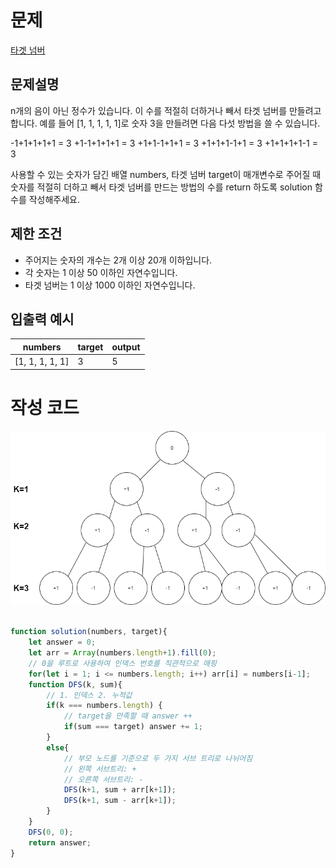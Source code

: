 
# 문제

[타겟 넘버](https://programmers.co.kr/learn/courses/30/lessons/43165) 

## 문제설명

n개의 음이 아닌 정수가 있습니다. 이 수를 적절히 더하거나 빼서 타겟 넘버를 만들려고 합니다. 예를 들어 [1, 1, 1, 1, 1]로 숫자 3을 만들려면 다음 다섯 방법을 쓸 수 있습니다.

-1+1+1+1+1 = 3
+1-1+1+1+1 = 3
+1+1-1+1+1 = 3
+1+1+1-1+1 = 3
+1+1+1+1-1 = 3

사용할 수 있는 숫자가 담긴 배열 numbers, 타겟 넘버 target이 매개변수로 주어질 때 숫자를 적절히 더하고 빼서 타겟 넘버를 만드는 방법의 수를 return 하도록 solution 함수를 작성해주세요.

## 제한 조건

* 주어지는 숫자의 개수는 2개 이상 20개 이하입니다.
* 각 숫자는 1 이상 50 이하인 자연수입니다.
* 타겟 넘버는 1 이상 1000 이하인 자연수입니다.


## 입출력 예시


|numbers|target|output|
|------|------|------|
|[1, 1, 1, 1, 1]|3|5|


# 작성 코드 



![DFS구조](./imgs/DFS구조.png)





```javascript

function solution(numbers, target){
    let answer = 0; 
    let arr = Array(numbers.length+1).fill(0);
    // 0을 루트로 사용하여 인덱스 번호를 직관적으로 매핑 
    for(let i = 1; i <= numbers.length; i++) arr[i] = numbers[i-1];
    function DFS(k, sum){
        // 1. 인덱스 2. 누적값   
        if(k === numbers.length) {
            // target을 만족할 때 answer ++
            if(sum === target) answer += 1;
        }
        else{
            // 부모 노드를 기준으로 두 가지 서브 트리로 나뉘어짐
            // 왼쪽 서브트리: + 
            // 오른쪽 서브트리: - 
            DFS(k+1, sum + arr[k+1]);
            DFS(k+1, sum - arr[k+1]);
        }
    }
    DFS(0, 0);
    return answer; 
}


```





